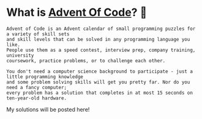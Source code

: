 # What is [Advent Of Code](https://adventofcode.com/2022/about)? 🎄
```
Advent of Code is an Advent calendar of small programming puzzles for a variety of skill sets 
and skill levels that can be solved in any programming language you like. 
People use them as a speed contest, interview prep, company training, university 
coursework, practice problems, or to challenge each other.

You don't need a computer science background to participate - just a little programming knowledge 
and some problem solving skills will get you pretty far. Nor do you need a fancy computer; 
every problem has a solution that completes in at most 15 seconds on ten-year-old hardware.
```
My solutions will be posted here!
